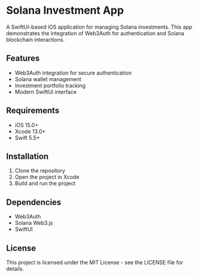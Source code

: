 # Solana Investment App

A SwiftUI-based iOS application for managing Solana investments. This app demonstrates the integration of Web3Auth for authentication and Solana blockchain interactions.

## Features

- Web3Auth integration for secure authentication
- Solana wallet management
- Investment portfolio tracking
- Modern SwiftUI interface

## Requirements

- iOS 15.0+
- Xcode 13.0+
- Swift 5.5+

## Installation

1. Clone the repository
2. Open the project in Xcode
3. Build and run the project

## Dependencies

- Web3Auth
- Solana Web3.js
- SwiftUI

## License

This project is licensed under the MIT License - see the LICENSE file for details.
